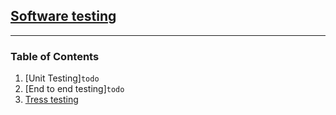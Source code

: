 ## [Software testing](https://en.wikipedia.org/wiki/Software_testing "Wikipedia software testing")
---
### Table of Contents
  1. [Unit Testing]`todo`
  1. [End to end testing]`todo`
  1. [Tress testing](https://en.wikipedia.org/wiki/Stress_testing_%28software%29 "Wikipedia about stress testing")
